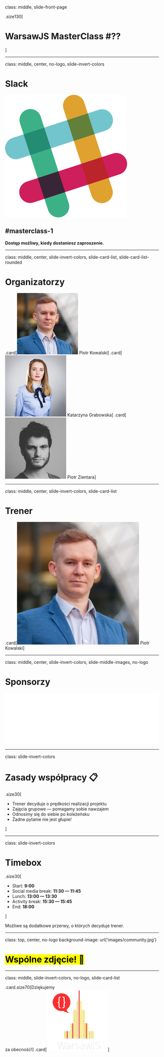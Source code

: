 class: middle, slide-front-page

.size130[

# WarsawJS MasterClass #<span class="ordometer js-masterclass-number">??</span>

]

---

class: middle, center, no-logo, slide-invert-colors

# Slack

![](images/icons/slack.svg)

## #masterclass-1

**Dostęp możliwy, kiedy dostaniesz zaproszenie.**

---

class: middle, center, slide-invert-colors, slide-card-list, slide-card-list-rounded

# Organizatorzy

.card[![](./images/avatars-hosts/piotr-kowalski.jpg) Piotr Kowalski]
.card[![](./images/avatars-hosts/katarzyna-grabowska.jpg) Katarzyna Grabowska]
.card[![](./images/avatars-hosts/piotr-zientara.jpg) Piotr Zientara]

---

class: middle, center, slide-invert-colors, slide-card-list

# Trener

.card[![](./images/avatars-trainers/piotr-kowalski.jpg) Piotr Kowalski]

---

class: middle, center, slide-invert-colors, slide-middle-images, no-logo

# Sponsorzy

![](./images/sponsors/logo-instapage.svg)

---

class: slide-invert-colors

# Zasady współpracy 📋

.size30[

* Trener decyduje o prędkości realizacji projektu
* Zajęcia grupowe — pomagamy sobie nawzajem
* Odnosimy się do siebie po koleżeńsku
* Żadne pytanie nie jest głupie!

]

---

class: slide-invert-colors

# Timebox

.size30[

* Start: **9:00**
* Social media break: **11:30 — 11:45**
* Lunch: **13:00 — 13:30**
* Activity break: **15:30 — 15:45**
* End: **18:00**

]

Możliwe są dodatkowe przerwy, o których decyduje trener.

---

class: top, center, no-logo
background-image: url('images/community.jpg')

# <mark>Wspólne zdjęcie! 📸</mark>

---

class: middle, slide-invert-colors, no-logo, slide-card-list

.card.size70[Dziękujemy<br/>za&nbsp;obecność!]
.card[![](images/logo/logo-black-transparent-200x200.png)]

<!-- Fullscreen background: 1210 x 681 -->
